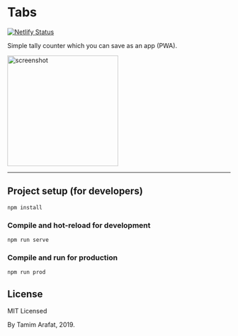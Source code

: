 # Tabs

[![Netlify Status](https://api.netlify.com/api/v1/badges/3201a590-9086-4c32-82d7-a440304a7286/deploy-status)](https://app.netlify.com/sites/tally-counter-pwa/deploys)

Simple tally counter which you can save as an app (PWA).

<img src="https://github.com/arafatamim/tally-counter/raw/master/src/assets/screenshot.png" alt="screenshot" width="250px">

---

## Project setup (for developers)

```
npm install
```

### Compile and hot-reload for development

```
npm run serve
```

### Compile and run for production

```
npm run prod
```


## License

MIT Licensed

By Tamim Arafat, 2019.
